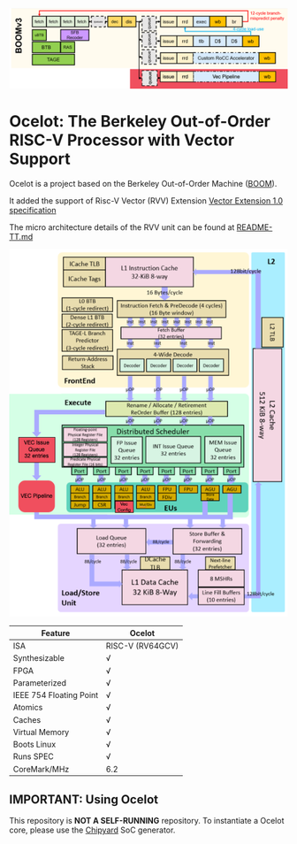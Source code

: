 ![](docs/figures/rvv/Boom_Pipeline.png)

Ocelot: The Berkeley Out-of-Order RISC-V Processor with Vector Support
====================================================================================================================================================================

Ocelot is a project based on the Berkeley Out-of-Order Machine ([BOOM](https://github.com/riscv-boom/riscv-boom)).

It added the support of Risc-V Vector (RVV) Extension [Vector Extension 1.0 specification](https://github.com/riscv/riscv-v-spec/releases/tag/v1.0)

The micro architecture details of the RVV unit can be found at [README-TT.md](/README-TT.md)

![](docs/figures/rvv/Boom_uArch.png)


Feature | Ocelot
--- | ---
ISA | RISC-V (RV64GCV)
Synthesizable |√
FPGA |√
Parameterized |√
IEEE 754 Floating Point |√
Atomics |√
Caches |√
Virtual Memory |√
Boots Linux |√
Runs SPEC |√
CoreMark/MHz |6.2


## IMPORTANT: Using Ocelot
This repository is **NOT A SELF-RUNNING** repository. To instantiate a Ocelot core, please use the
[Chipyard](https://github.com/tenstorrent/chipyard) SoC generator.

